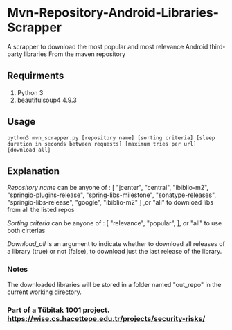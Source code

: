 # Mvn-Repository-Android-Libraries-Scrapper
A scrapper to download the most popular and most relevance Android third-party libraries From the maven repository

## Requirments 
  1. Python 3
  2. beautifulsoup4   4.9.3

## Usage

  `python3 mvn_scrapper.py [repository name] [sorting criteria] [sleep duration in seconds between requests] [maximum tries per url] [download_all]`

## Explanation 

  *Repository name* can be anyone of : [
    "jcenter",
    "central",
    "ibiblio-m2",
    "springio-plugins-release",
    "spring-libs-milestone",
    "sonatype-releases",
    "springio-libs-release",
    "google",
    "ibiblio-m2"
] ,or "all" to download libs from all the listed repos

  *Sorting criteria* can be anyone of : [
    "relevance",
    "popular",
], or "all" to use both cirterias 

  *Download_all* is an argument to indicate whether to download all releases of a library (true) or not (false), to  download just the last release of the library.
  
  
### Notes

The downloaded libraries will be stored in a folder named "out_repo" in the current working directory.

### Part of a Tübitak 1001 project. https://wise.cs.hacettepe.edu.tr/projects/security-risks/
